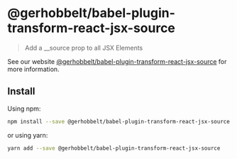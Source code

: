 # @gerhobbelt/babel-plugin-transform-react-jsx-source

> Add a __source prop to all JSX Elements

See our website [@gerhobbelt/babel-plugin-transform-react-jsx-source](https://babeljs.io/docs/en/next/babel-plugin-transform-react-jsx-source.html) for more information.

## Install

Using npm:

```sh
npm install --save @gerhobbelt/babel-plugin-transform-react-jsx-source
```

or using yarn:

```sh
yarn add --save @gerhobbelt/babel-plugin-transform-react-jsx-source
```
